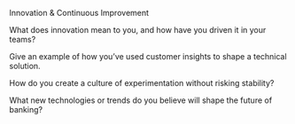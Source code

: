 Innovation & Continuous Improvement

What does innovation mean to you, and how have you driven it in your teams?

Give an example of how you’ve used customer insights to shape a technical solution.

How do you create a culture of experimentation without risking stability?

What new technologies or trends do you believe will shape the future of banking?
